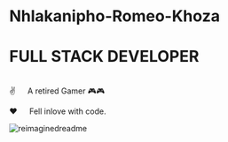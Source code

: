 # Nhlakanipho-Romeo-Khoza
# FULL STACK DEVELOPER
<BR>
✌️   A retired Gamer 🎮🎮

❤️   Fell inlove with code.


<img src="https://myreadme.vercel.app/api/embed/SirRamirez777?panels=userstatistics,toprepositories,toplanguages,commitgraph" alt="reimaginedreadme" />


